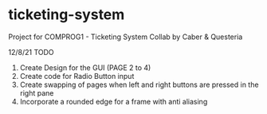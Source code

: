 # ticketing-system
Project for COMPROG1 - Ticketing System
Collab by Caber & Questeria 

12/8/21
TODO
1. Create Design for the GUI (PAGE 2 to 4)
2. Create code for Radio Button input
3. Create swapping of pages when left and right buttons are pressed in the right pane
4. Incorporate a rounded edge for a frame with anti aliasing

